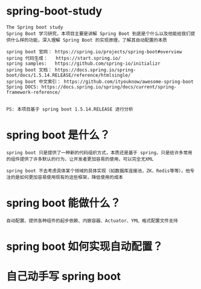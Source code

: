 # spring-boot-study
    The Spring boot study
    Spring Boot 学习研究，本项目主要是讲解 Spring Boot 到底是个什么以及他能给我们提供什么样的功能，深入理解 Spring Boot 的实现原理，了解其自动配置的本质
    
    spring boot 官网： https://spring.io/projects/spring-boot#overview
    spring 代码生成：   https://start.spring.io/
    spring samples:   https://github.com/spring-io/initializr
    spring boot 文档： https://docs.spring.io/spring-boot/docs/1.5.14.RELEASE/reference/htmlsingle/
    spring boot 中文索引： https://github.com/ityouknow/awesome-spring-boot
    Spring DOCS: https://docs.spring.io/spring/docs/current/spring-framework-reference/


    PS: 本项目基于 spring boot 1.5.14.RELEASE 进行分析
    
# spring boot 是什么？
    spring boot 只是提供了一种新的代码组织方式，本质还是基于 spring，只是给许多常用的组件提供了许多默认的行为，让开发者更加容易的使用，可以完全无XML
            
    spring boot 不去考虑具体某个领域的具体实现（如数据库连接池，ZK，Redis等等），他专注的是如何更加容易使用现有的这些框架，降低使用的成本

# spring boot 能做什么？
    自动配置、提供各种组件的起步依赖、内嵌容器、Actuator、YML 格式配置文件支持

# spring boot 如何实现自动配置？




# 自己动手写 spring boot


